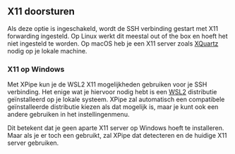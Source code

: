 ## X11 doorsturen

Als deze optie is ingeschakeld, wordt de SSH verbinding gestart met X11 forwarding ingesteld. Op Linux werkt dit meestal out of the box en hoeft het niet ingesteld te worden. Op macOS heb je een X11 server zoals [XQuartz](https://www.xquartz.org/) nodig op je lokale machine.

### X11 op Windows

Met XPipe kun je de WSL2 X11 mogelijkheden gebruiken voor je SSH verbinding. Het enige wat je hiervoor nodig hebt is een [WSL2](https://learn.microsoft.com/en-us/windows/wsl/install) distributie geïnstalleerd op je lokale systeem. XPipe zal automatisch een compatibele geïnstalleerde distributie kiezen als dat mogelijk is, maar je kunt ook een andere gebruiken in het instellingenmenu.

Dit betekent dat je geen aparte X11 server op Windows hoeft te installeren. Maar als je er toch een gebruikt, zal XPipe dat detecteren en de huidige X11 server gebruiken.
